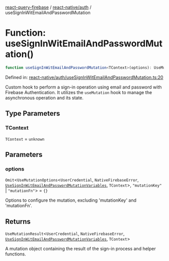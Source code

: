 [react-query-firebase](../../../modules.md) / [react-native/auth](../index.md) / useSignInWitEmailAndPasswordMutation

# Function: useSignInWitEmailAndPasswordMutation()

```ts
function useSignInWitEmailAndPasswordMutation<TContext>(options): UseMutationResult<UserCredential, NativeFirebaseError, UseSignInWitEmailAndPasswordMutationVariables, TContext>
```

Defined in: [react-native/auth/useSignInWitEmailAndPasswordMutation.ts:20](https://github.com/vpishuk/react-query-firebase/blob/47ed1ecd8b83d68dd4237e8eb73f6aa6dea2c1fa/react-native/auth/useSignInWitEmailAndPasswordMutation.ts#L20)

Custom hook to perform a sign-in operation using email and password with Firebase Authentication.
It utilizes the `useMutation` hook to manage the asynchronous operation and its state.

## Type Parameters

### TContext

`TContext` = `unknown`

## Parameters

### options

`Omit`\<`UseMutationOptions`\<`UserCredential`, `NativeFirebaseError`, [`UseSignInWitEmailAndPasswordMutationVariables`](../type-aliases/UseSignInWitEmailAndPasswordMutationVariables.md), `TContext`\>, `"mutationKey"` \| `"mutationFn"`\> = `{}`

Options to configure the mutation, excluding 'mutationKey' and 'mutationFn'.

## Returns

`UseMutationResult`\<`UserCredential`, `NativeFirebaseError`, [`UseSignInWitEmailAndPasswordMutationVariables`](../type-aliases/UseSignInWitEmailAndPasswordMutationVariables.md), `TContext`\>

A mutation object containing the result of the sign-in process and helper functions.
